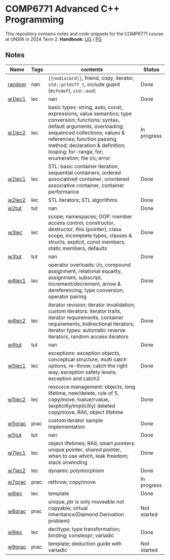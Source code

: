 # **COMP6771 Advanced C++ Programming**

This repository contains notes and code snippets for the COMP6771 course at UNSW in 2024 Term 2.
**Handbook:** [UG](https://www.handbook.unsw.edu.au/undergraduate/courses/2024/COMP6771) / [PG](https://www.handbook.unsw.edu.au/postgraduate/courses/2024/COMP6771)

## **Notes**

| Name | Tags | contents | Status |
| --- | --- | --- | --- |
| [random](comp6771/random.md) | nan | `[[nodiscard]]`, friend, copy, iterator, `std::prtdiff_t`, include guard (`#ifndef`), `std::endl` | Done |
| [w1lec1](comp6771/w1lec1.md) | lec | nan | Done |
| [w1lec2](comp6771/w1lec2.md) | lec | basic types: string, auto, const; expressions; value semantics; type conversion; functions: syntax, default arguments, overloading; sequenced collections; values & references; function passing method; declaration & definition; looping: for-range, for; enumeration; file i/o; error | In progress |
| [w2lec1](comp6771/w2lec1.md) | lec | STL: basic container iteration, sequential containers, ordered associative◊ container, unordered associative container, container performance | Done |
| [w2lec2](comp6771/w2lec2.md) | lec | STL iterators; STL algorithms | Done |
| [w2tut](comp6771/w2tut.md) | tut | nan | Done |
| [w3lec](comp6771/w3lec.md) | lec | scope; namespaces; OOP: member access control, constructor, destructor, this (pointer), class scope, incomplete types,  classes & structs, explicit, const members, static members, defaults | Done |
| [w3tut](comp6771/w3tut.md) | tut | nan | Done |
| [w4lec1](comp6771/w4lec1.md) | lec | operator overloads: i/o, compound assignment, relational equality, assignment, subscript, increment/decrement, arrow & dereferencing, type conversion, operator pairing | Done |
| [w4lec2](comp6771/w4lec2.md) | lec | iterator revision; iterator invalidation; custom iterators: iterator traits, iterator requirements, container requirements, bidirectional iterators; iterator types: automatic reverse iterators, random access iterators | Done |
| [w4tut](comp6771/w4tut.md) | tut | nan | Done |
| [w5lec1](comp6771/w5lec1.md) | lec | exceptions: exception objects, conceptual structure, multi catch options, re-throw; catch the right way; exception safety levels; exception and catch2 | Done |
| [w5lec2](comp6771/w5lec2.md) | lec | resource management: objects, long lifetime, new/delete, rule of 5, copy/move, lvalue/rvalue, (explicitly/implicitly) deleted copy/move, RAII, object lifetime | Done |
| [w5prac](comp6771/w5prac.md) | prac | custom iterator sample implementation | Done |
| [w5tut](comp6771/w5tut.md) | tut | nan | Done |
| [w7lec1](comp6771/w7lec1.md) | lec | object lifetimes; RAII; smart pointers: unique pointer, shared pointer, when to use which, leak freedom; stack unwinding | Done |
| [w7lec2](comp6771/w7lec2.md) | lec | dynamic polymorphism | Done |
| [w7prac](comp6771/w7prac.md) | prac | rethrow; copy/move | In progress |
| [w8lec](comp6771/w8lec.md) | lec | template | Done |
| [w8prac](comp6771/w8prac.md) | prac | unique_ptr is only moveable not copyable; virtual inheritance(Diamond Derivation problem) | Not started |
| [w9lec](comp6771/w9lec.md) | lec | decltype; type transformation; binding; constexpr; variadic | Done |
| [w9prac](comp6771/w9prac.md) | prac | template; deduction guide with variadic | Not started |